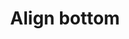 ---
title: Align bottom
tags: ["align", "bottom", "position", "vertical", "placement", "layout", "arrangement"]
icon: align-bottom
svg: '<svg xmlns="http://www.w3.org/2000/svg" width="24" height="24" fill="none" viewBox="0 0 24 24" stroke-width="1.5" stroke-linecap="round" stroke-linejoin="round" stroke="currentColor"><path d="M10 14V6c0-.932 0-1.398-.152-1.765a2 2 0 0 0-1.083-1.083C8.398 3 7.932 3 7 3c-.932 0-1.398 0-1.765.152a2 2 0 0 0-1.083 1.083C4 4.602 4 5.068 4 6v8c0 .932 0 1.398.152 1.765a2 2 0 0 0 1.083 1.083C5.602 17 6.068 17 7 17c.932 0 1.398 0 1.765-.152a2 2 0 0 0 1.083-1.083C10 15.398 10 14.932 10 14Zm10 0v-4c0-.932 0-1.398-.152-1.765a2 2 0 0 0-1.083-1.083C18.398 7 17.932 7 17 7c-.932 0-1.398 0-1.765.152a2 2 0 0 0-1.083 1.083C14 8.602 14 9.068 14 10v4c0 .932 0 1.398.152 1.765a2 2 0 0 0 1.083 1.083C15.602 17 16.068 17 17 17c.932 0 1.398 0 1.765-.152a2 2 0 0 0 1.083-1.083C20 15.398 20 14.932 20 14Zm1 7H3"/></svg>'
---